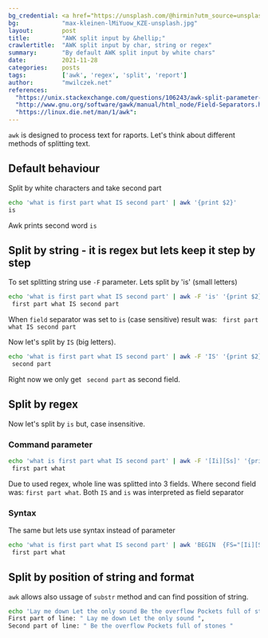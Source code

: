 ```yaml
---
bg_credential: <a href="https://unsplash.com/@hirmin?utm_source=unsplash&utm_medium=referral&utm_content=creditCopyText">Max Kleinen</a> on <a href="https://unsplash.com/?utm_source=unsplash&utm_medium=referral&utm_content=creditCopyText">Unsplash</a>
bg:            "max-kleinen-lMiYuow_KZE-unsplash.jpg"
layout:        post
title:         "AWK split input by &hellip;"
crawlertitle:  "AWK split input by char, string or regex"
summary:       "By default AWK split input by white chars"
date:          2021-11-28
categories:    posts
tags:          ['awk', 'regex', 'split', 'report']
author:        "mwilczek.net"
references:
  "https://unix.stackexchange.com/questions/106243/awk-split-parameter-by-char":
  "http://www.gnu.org/software/gawk/manual/html_node/Field-Separators.html":
  "https://linux.die.net/man/1/awk":
---
```


`awk` is designed to process text for raports. Let's think about different methods of splitting text.

## Default behaviour

Split by white characters and take second part

```bash
echo 'what is first part what IS second part' | awk '{print $2}'
is
```

Awk prints second word `is`

## Split by string - it is regex but lets keep it step by step

To set splitting string use `-F` parameter. Lets split by 'is' (small letters)

```bash
echo 'what is first part what IS second part' | awk -F 'is' '{print $2}'
 first part what IS second part
```

When `field` separator was set to `is` (case sensitive) result was: ` first part what IS second part`

Now let's split by `IS` (big letters).

```bash
echo 'what is first part what IS second part' | awk -F 'IS' '{print $2}'
 second part
```

Right now we only get ` second part` as second field.

## Split by regex

Now let's split by `is` but, case insensitive.

### Command parameter

```bash
echo 'what is first part what IS second part' | awk -F '[Ii][Ss]' '{print $2}'
 first part what
```

Due to used regex, whole line was splitted into 3 fields. Where second field was: ` first part what `.
Both `IS` and `is` was interpreted as field separator

### Syntax

The same but lets use syntax instead of parameter

```bash
echo 'what is first part what IS second part' | awk 'BEGIN  {FS="[Ii][Ss]"}; {print $2}'
 first part what
```

## Split by position of string and format

`awk` allows also ussage of `substr` method and can find possition of string.

```bash
echo 'Lay me down Let the only sound Be the overflow Pockets full of stones' | awk '{p=index($0,"Be");print "First part of line: \"", substr($0,0,p-1) "\",\nSecond part of line: \"", substr($0,p), "\""}'
First part of line: " Lay me down Let the only sound ",
Second part of line: " Be the overflow Pockets full of stones "
```
